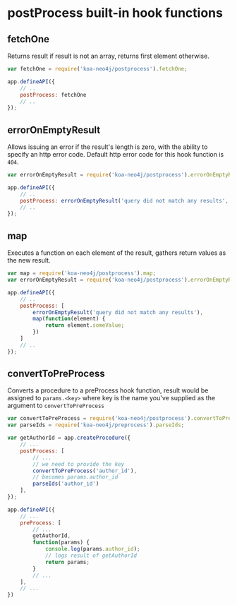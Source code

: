 # postProcess built-in hook functions

## fetchOne

Returns result if result is not an array, returns first element otherwise.

```javascript
var fetchOne = require('koa-neo4j/postprocess').fetchOne;

app.defineAPI({
    // ..
    postProcess: fetchOne
    // ..
});
```

## errorOnEmptyResult

Allows issuing an error if the result's length is zero, with the ability to specify an http error code.
Default http error code for this hook function is `404`.

```javascript
var errorOnEmptyResult = require('koa-neo4j/postprocess').errorOnEmptyResult;

app.defineAPI({
    // ..
    postProcess: errorOnEmptyResult('query did not match any results', 500)
    // ..
});
```

## map

Executes a function on each element of the result, gathers return values as the new result.

```javascript
var map = require('koa-neo4j/postprocess').map;
var errorOnEmptyResult = require('koa-neo4j/postprocess').errorOnEmptyResult;

app.defineAPI({
    // ..
    postProcess: [
        errorOnEmptyResult('query did not match any results'),
        map(function(element) {
            return element.someValue;
        })
    ]
    // ..
});
```

## convertToPreProcess

Converts a procedure to a preProcess hook function, result would be assigned to `params.<key>` where key is the name
you've supplied as the argument to `convertToPreProcess`

```javascript
var convertToPreProcess = require('koa-neo4j/postprocess').convertToPreProcess;
var parseIds = require('koa-neo4j/preprocess').parseIds;

var getAuthorId = app.createProcedure({
    // ...
    postProcess: [
        // ...
        // we need to provide the key
        convertToPreProcess('author_id'),
        // becomes params.author_id
        parseIds('author_id')
    ],
});

app.defineAPI({
    // ...
    preProcess: [
        // ...
        getAuthorId,
        function(params) {
            console.log(params.author_id);
            // logs result of getAuthorId
            return params;
        }
        // ...
    ],
    // ...
})
```
